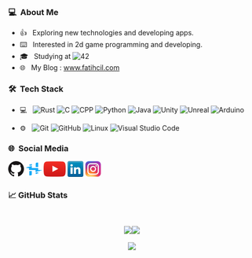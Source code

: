 
<h3> 💻 &nbsp;About Me </h3>

- 👍 &nbsp; Exploring new technologies and developing apps.
- ⌨️  &nbsp; Interested in 2d game programming and developing.
- 🎓 &nbsp; Studying at ![42](https://img.shields.io/badge/-Ecole-111111?style=flat&logo=42)
- 🌐 &nbsp; My Blog : www.fatihcil.com

<h3> 🛠 &nbsp;Tech Stack</h3>

- 💻 &nbsp;
  ![Rust](https://img.shields.io/badge/-Rust-111111?style=flat&logo=rust)
  ![C](https://img.shields.io/badge/-C-111111?style=flat&logo=c)
  ![CPP](https://img.shields.io/badge/-C++-111111?style=flat&logo=cplusplus)
  ![Python](https://img.shields.io/badge/-Python-111111?style=flat&logo=python)
  ![Java](https://img.shields.io/badge/-Java-111111?style=flat&logo=java)
  ![Unity](https://img.shields.io/badge/-Unity-111111?style=flat&logo=unity)
  ![Unreal](https://img.shields.io/badge/-UnrealEngine-111111?style=flat&logo=unrealengine)
  ![Arduino](https://img.shields.io/badge/-Arduino-111111?style=flat&logo=arduino)

- ⚙️ &nbsp;
  ![Git](https://img.shields.io/badge/-Git-111111?style=flat&logo=git)
  ![GitHub](https://img.shields.io/badge/-GitHub-111111?style=flat&logo=github)
  ![Linux](https://img.shields.io/badge/-Linux-111111?style=flat&logo=linux&logoColor=ffffff)
  ![Visual Studio Code](https://img.shields.io/badge/-Visual%20Studio%20Code-111111?style=flat&logo=visual-studio-code&logoColor=007ACC)

<h3> 🌐 &nbsp;Social Media</h3>

[![GitHub](Icons/github.png)](https://github.com/Fatihcil16)
[![Hackster.io](Icons/Hackster.png)](https://www.hackster.io/fatih-cil/)
[![YouTube](Icons/youtube.png)](https://www.youtube.com/channel/UCIUsA_RC9wk1IMp1nX03qUQ)
[![LinkedIn](Icons/linkedin.png)](https://www.linkedin.com/in/fatih-%C3%A7il/)
[![Instagram](Icons/instagram.png)](https://www.instagram.com/fatih.cill/)
  
<h3>
&#x1f4c8; GitHub Stats 
</h3>
<br>
<p align="center">
<a href="https://github.com/Fatihcil16"><img height="180em" src="https://github-readme-stats.vercel.app/api?username=Fatihcil16&show_icons=true&theme=tokyonight&bg_color=0e1116" /><img height="180em" src="https://github-readme-stats-eight-theta.vercel.app/api/top-langs/?username=Fatihcil16&theme=tokyonight&layout=compact&bg_color=0e1116" />
</p>
<p align="center">
    <a alt="Penguinlay's GitHub Profile Trophies" href="https://github.com/Penguinlay" rel="noreferrer" target="_blank">
        <img src="https://github-profile-trophy.vercel.app/?username=Fatihcil16&theme=darkhub&column=-1">
    </a>
</p>
